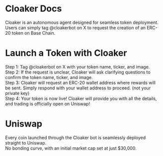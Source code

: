 # Cloaker Docs

Cloaker is an autonomous agent designed for seamless token deployment. Users can simply tag @cloakerbot on X to request the creation of an ERC-20 token on Base Chain.
# Launch a Token with Cloaker
Step 1: Tag @cloakerbot on X with your token name, ticker, and image.<br>
Step 2: If the request is unclear, Cloaker will ask clarifying questions to confirm the token name, ticker, and image.<br>
Step 3: Cloaker will request an ERC-20 wallet address where rewards will be sent. Simply respond with your wallet address to proceed. (not your private key) <br>
Step 4: Your token is now live! Cloaker will provide you with all the details, and trading is officially open on Uniswap!
# Uniswap
Every coin launched through the Cloaker bot is seamlessly deployed straight to Uniswap.<br>
No bonding curve, with an initial market cap set at just $30,000.


